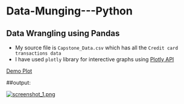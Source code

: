 # Data-Munging---Python
## Data Wrangling using Pandas

  * My source file is `Capstone_Data.csv` which has all the `Credit card transactions data`
  * I have used `plotly` library for interective graphs using [Plotly API](https://plot.ly/python/)
  
  [Demo Plot](https://plot.ly/~mhd9/0/number-of-transactions/)
  
  
  ##output:
  
  [![screenshot_1.png](https://s19.postimg.org/sojwoa2wj/screenshot_1.png)](https://postimg.org/image/fkecblaun/)
  
